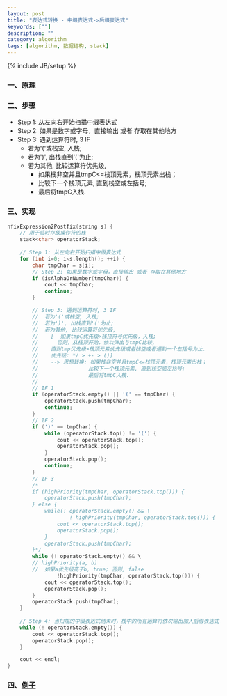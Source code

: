 ```yaml
---
layout: post
title: "表达式转换 - 中缀表达式->后缀表达式"
keywords: [""]
description: ""
category: algorithm
tags: [algorithm, 数据结构, stack]
---
```

{% include JB/setup %}

### 一、原理

### 二、步骤
* Step 1: 从左向右开始扫描中缀表达式
* Step 2: 如果是数字或字母，直接输出 或者 存取在其他地方
* Step 3: 遇到运算符时, 3 IF
    * 若为'('或栈空, 入栈;
    * 若为')', 出栈直到'('为止;
    * 若为其他, 比较运算符优先级, 
        * 如果栈非空并且tmpC<=栈顶元素，栈顶元素出栈；
        * 比较下一个栈顶元素, 直到栈空或左括号;
        * 最后将tmpC入栈.

### 三、实现

```c
nfixExpression2Postfix(string s) {
    // 用于临时存放操作符的栈
    stack<char> operatorStack;
    
    // Step 1: 从左向右开始扫描中缀表达式
    for (int i=0; i<s.length(); ++i) {
        char tmpChar = s[i];
        // Step 2: 如果是数字或字母，直接输出 或者 存取在其他地方
        if (isAlphaOrNumber(tmpChar)) {
            cout << tmpChar;
            continue;
        }

        // Step 3: 遇到运算符时, 3 IF
        //  若为'('或栈空, 入栈;
        //  若为')', 出栈直到'('为止;
        //  若为其他, 比较运算符优先级, 
        //    [  如果tmpC优先级>栈顶符号优先级，入栈;
        //      否则，从栈顶开始，依次弹出与tmpC比较, 
        //    直到tmp优先级>栈顶元素优先级或者栈空或者遇到一个左括号为止.
        //    优先级: */ > +- > ()]
        //    --> 思想转换: 如果栈非空并且tmpC<=栈顶元素，栈顶元素出栈；
        //                比较下一个栈顶元素, 直到栈空或左括号;
        //                最后将tmpC入栈.
        //    
        // IF 1  
        if (operatorStack.empty() || '(' == tmpChar) {
            operatorStack.push(tmpChar);
            continue;
        }
        // IF 2
        if (')' == tmpChar) {
            while (operatorStack.top() != '(') {
                cout << operatorStack.top();
                operatorStack.pop();
            }
            operatorStack.pop();
            continue;
        } 
        // IF 3
        /*
        if (highPriority(tmpChar, operatorStack.top())) {
            operatorStack.push(tmpChar);
        } else {
            while(! operatorStack.empty() && \
                    ! highPriority(tmpChar, operatorStack.top())) {
                cout << operatorStack.top();
                operatorStack.pop();
            }
            operatorStack.push(tmpChar);
        }*/
        while (! operatorStack.empty() && \
        // highPriority(a, b)
        //  如果a优先级高于b, true; 否则, false
                !highPriority(tmpChar, operatorStack.top())) {
            cout << operatorStack.top();
            operatorStack.pop();
        }
        operatorStack.push(tmpChar);
    }
    
    // Step 4: 当扫描的中缀表达式结束时，栈中的所有运算符依次输出加入后缀表达式
    while (! operatorStack.empty()) {
        cout << operatorStack.top();
        operatorStack.pop();
    }

    cout << endl;
}
```

### 四、[例子]({{site.url}/work/algorithm/Stack-1-Arithmetic-Expression-Conversion.cpp})
